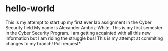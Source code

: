 # hello-world
This is my attempt to start up my first ever lab assignment in the Cyber Security field
My name is Alexander Ambriz-White. This is my first semester in the Cyber Security Program. I am getting acqainted with all this new information but I am riding the struggle bus!
This is my attempt at commiting changes to my branch! Pull request*
